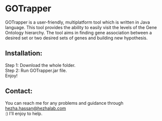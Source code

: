 # GOTrapper
 
GOTrapper is a user-friendly, multiplatform tool which is written in Java language. This tool provides the ability to easily visit the levels of the Gene Ontology hierarchy. The tool aims in finding gene association between a desired set or two desired sets of genes and building new hypothesis. 

## Installation: 
Step 1: Download the whole folder.<br/>
Step 2: Run GOTrapper.jar file.<br/>
Enjoy!

## Contact: 
You can reach me for any problems and guidance through hezha.hassan@hezhalab.com <br/>
:) I'll enjoy to help. 
